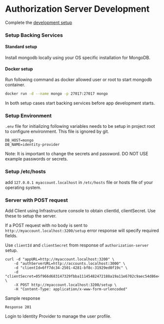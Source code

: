 # Authorization Server Development

Complete the [development setup](/development/README.md)

### Setup Backing Services

#### Standard setup

Install mongodb locally using your OS specific installation for MongoDB.

#### Docker setup

Run following command as docker allowed user or root to start mongodb container.

```sh
docker run -d --name mongo -p 27017:27017 mongo
```

In both setup cases start backing services before app development starts.

### Setup Environment

`.env` file for initializing following variables needs to be setup in project root to configure environment. This file is ignored by git.

```
DB_HOST=mongo
DB_NAME=identity-provider
```

Note: It is important to change the secrets and password. DO NOT USE example passwords or secrets.

### Setup /etc/hosts

add `127.0.0.1 myaccount.localhost` in `/etc/hosts` file or hosts file of your operating system.

### Server with POST request

Add Client using Infrastructure console to obtain clientId, clientSecret. Use these to setup the server.

If a POST request with no body is sent to `http://myaccount.localhost:3200/setup` error response will specify required fields.

Use `clientId` and `clientSecret` from response of `authorization-server` setup.

```
curl -d "appURL=http://myaccount.localhost:3200" \
    -d "authServerURL=http://accounts.localhost:3000" \
    -d "clientId=6ff7dc34-2501-4281-bf8c-31929ed0f19c" \
    -d "clientSecret=05f966d683147329fbba11145482472188a19a11e6702c9aec54d86e42113b36" \
    -X POST http://myaccount.localhost:3200/setup \
    -H "Content-Type: application/x-www-form-urlencoded"
```

Sample response

```
Response 201
```

Login to Identity Provider to manage the user profile.